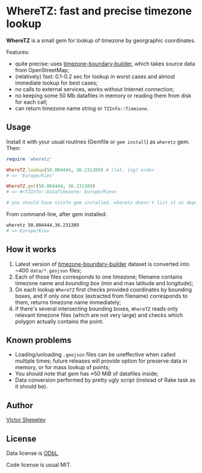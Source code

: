 WhereTZ: fast and precise timezone lookup
=========================================

**WhereTZ** is a small gem for lookup of timezone by georgraphic
coordinates.

Features:

* quite precise: uses [timezone-boundary-builder](https://github.com/evansiroky/timezone-boundary-builder), which takes source data from OpenStreetMap;
* (relatively) fast: 0.1-0.2 sec for lookup in worst cases and almost immediate lookup for best cases;
* no calls to external services, works without Internet connection;
* no keeping some 50 Mb datafiles in memory or reading them from disk for each call;
* can return timezone name string or `TZInfo::Timezone`.

## Usage

Install it with your usual routines (Gemfile or `gem install`) as `wheretz` gem. Then:

```ruby
require 'wheretz'

WhereTZ.lookup(50.004444, 36.231389) # (lat, lng) order
# => 'Europe/Kiev'

WhereTZ.get(50.004444, 36.231389)
# => #<TZInfo::DataTimezone: Europe/Kiev>

# you should have tzinfo gem installed, wheretz doesn't list it as dependency
```

From command-line, after gem installed:

```bash
wheretz 50.004444,36.231389
# => Europe/Kiev
```

## How it works

1. Latest version of [timezone-boundary-builder](https://github.com/evansiroky/timezone-boundary-builder) dataset is converted into ~400 `data/*.geojson` files;
2. Each of those files corresponds to one timezone; filename contains timezone name and _bounding box_ (min and max latitude and longitude);
3. On each lookup `WhereTZ` first checks provided coordinates by bounding boxes, and if only one bbox (extracted from filename) corresponds to them, returns timezone name immediately;
4. If there's several intersecting bounding boxes, `WhereTZ` reads only relevant timezone files (which are not very large) and checks which polygon actually contains the point.

## Known problems

* Loading/unloading `.geojson` files can be uneffective when called  multiple times; future releases will provide option for preserve data in memory, or for mass lookup of points;
* You should note that gem has ≈50 MiB of datafiles inside;
* Data conversion performed by pretty ugly script (instead of Rake task as it should be).

## Author

[Victor Shepelev](http://zverok.github.io/)

## License

Data license is [ODbL](https://opendatacommons.org/licenses/odbl/).

Code license is usual MIT.
